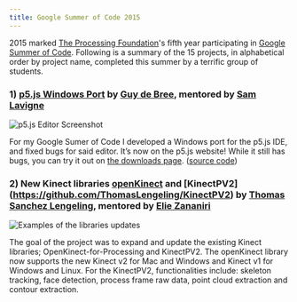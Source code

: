 ```yaml
---
title: Google Summer of Code 2015
---
```


2015 marked [The Processing Foundation](http://processing.org)'s fifth year participating in [Google Summer of Code](https://developers.google.com/open-source/soc/).  Following is a summary of the 15 projects, in alphabetical order by project name, completed this summer by a terrific group of students.


### 1) [p5.js Windows Port](https://github.com/processing/p5.js-editor) by [Guy de Bree](https://github.com/Bruehausu), mentored by [Sam Lavigne](https://github.com/antiboredom)

![p5.js Editor Screenshot](http://i.imgur.com/tL0GUAm.png)

For my Google Sumer of Code I developed a Windows port for the p5.js IDE, and fixed bugs for said editor. It’s now on the p5.js website! While it still has bugs, you can try it out on [the downloads page](http://p5js.org/download/). ([source code](https://github.com/processing/p5.js-editor))

### 2) New Kinect libraries [openKinect](https://github.com/shiffman/OpenKinect-for-Processing) and [KinectPV2] (https://github.com/ThomasLengeling/KinectPV2) by [Thomas Sanchez Lengeling](http://codigogenerativo.com/), mentored by [Elie Zananiri](http://dpt.co/)


![Examples of the libraries updates](http://codigogenerativo.com/wp-content/uploads/Kinect_final.png)

The goal of the project was to expand and update the existing Kinect libraries; OpenKinect-for-Processing and KinectPV2. The openKinect library now supports the new Kinect v2 for Mac and Windows and Kinect v1 for Windows and Linux. For the KinectPV2, functionalities include: skeleton tracking, face detection, process frame raw data, point cloud extraction and contour extraction.
